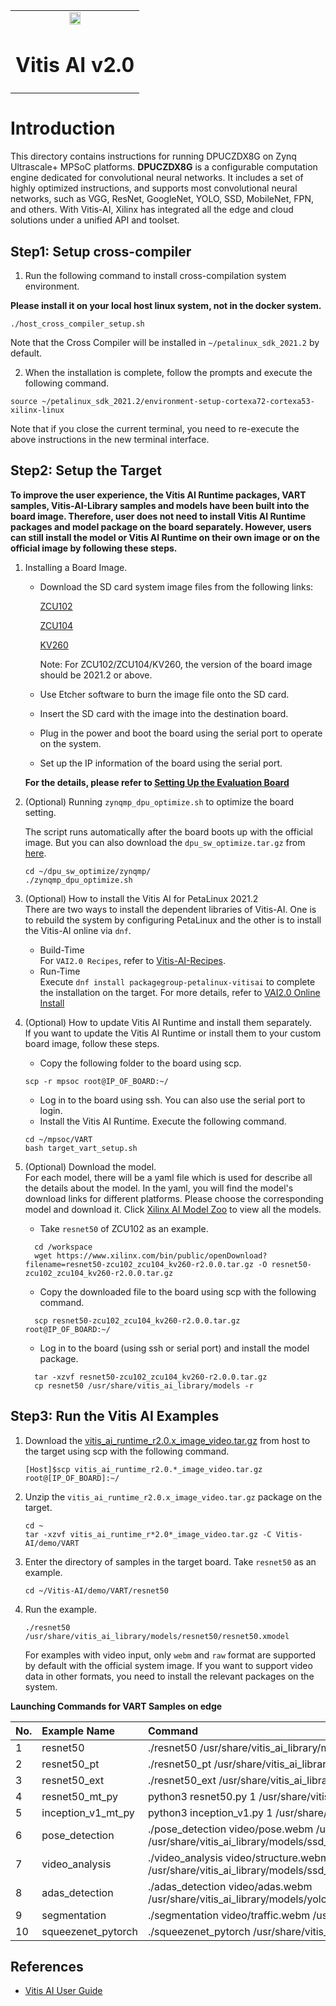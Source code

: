 <table width="100%">
  <tr width="100%">
    <td align="center"><img src="https://www.xilinx.com/content/dam/xilinx/imgs/press/media-kits/corporate/xilinx-logo.png" width="30%"/><h1>Vitis AI v2.0</h1>
    </td>
 </tr>
 </table>

# Introduction
This directory contains instructions for running DPUCZDX8G on Zynq Ultrascale+ MPSoC platforms.
**DPUCZDX8G**  is a configurable computation engine dedicated for convolutional neural networks.
It includes a set of highly optimized instructions, and supports most convolutional neural networks, such as VGG, ResNet, GoogleNet, YOLO, SSD, MobileNet, FPN, and others.
With Vitis-AI, Xilinx has integrated all the edge and cloud solutions under a unified API and toolset.

## Step1: Setup cross-compiler
1. Run the following command to install cross-compilation system environment.

**Please install it on your local host linux system, not in the docker system.**
```
./host_cross_compiler_setup.sh
```
Note that the Cross Compiler will be installed in `~/petalinux_sdk_2021.2` by default. 

2. When the installation is complete, follow the prompts and execute the following command.
```
source ~/petalinux_sdk_2021.2/environment-setup-cortexa72-cortexa53-xilinx-linux
```
Note that if you close the current terminal, you need to re-execute the above instructions in the new terminal interface.


## Step2: Setup the Target

**To improve the user experience, the Vitis AI Runtime packages, VART samples, Vitis-AI-Library samples and
models have been built into the board image. Therefore, user does not need to install Vitis AI
Runtime packages and model package on the board separately. However, users can still install
the model or Vitis AI Runtime on their own image or on the official image by following these
steps.**

1. Installing a Board Image.
	* Download the SD card system image files from the following links:  
	
		[ZCU102](https://www.xilinx.com/member/forms/download/design-license-xef.html?filename=xilinx-zcu102-dpu-v2021.2-v2.0.0.img.gz)  
	
		[ZCU104](https://www.xilinx.com/member/forms/download/design-license-xef.html?filename=xilinx-zcu104-dpu-v2021.2-v2.0.0.img.gz)  
		
		[KV260](https://www.xilinx.com/member/forms/download/design-license-xef.html?filename=xilinx-kv260-dpu-v2021.2-v2.0.0.img.gz) 
		
	
      	Note: For ZCU102/ZCU104/KV260, the version of the board image should be 2021.2 or above.  

	* Use Etcher software to burn the image file onto the SD card.
	* Insert the SD card with the image into the destination board.
	* Plug in the power and boot the board using the serial port to operate on the system.
	* Set up the IP information of the board using the serial port.
	
	**For the details, please refer to [Setting Up the Evaluation Board](https://www.xilinx.com/html_docs/vitis_ai/2_0/installation.html#ariaid-title8)**

2. (Optional) Running `zynqmp_dpu_optimize.sh` to optimize the board setting.
	
	The script runs automatically after the board boots up with the official image.
	But you can also download the `dpu_sw_optimize.tar.gz` from [here](../../../dsa/DPU-TRD/app/dpu_sw_optimize.tar.gz).
	```
	cd ~/dpu_sw_optimize/zynqmp/
	./zynqmp_dpu_optimize.sh
	```	

3. (Optional) How to install the Vitis AI for PetaLinux 2021.2  
	There are two ways to install the dependent libraries of Vitis-AI. One is to rebuild the system by configuring PetaLinux and the other is to install the Vitis-AI online via `dnf`.
	* Build-Time  
	  For `VAI2.0 Recipes`, refer to [Vitis-AI-Recipes](../../../tools/Vitis-AI-Recipes).  
	* Run-Time   
	  Execute `dnf install packagegroup-petalinux-vitisai` to complete the installation on the target. For more details, refer to [VAI2.0 Online Install](../../../tools/Vitis-AI-Recipes#to-install-the-vai20-online) 
	
4. (Optional) How to update Vitis AI Runtime and install them separately.  
    If you want to update the Vitis AI Runtime or install them to your custom board image, follow these steps.
	* Copy the following folder to the board using scp.
	```
	scp -r mpsoc root@IP_OF_BOARD:~/
	```
	* Log in to the board using ssh. You can also use the serial port to login.
	* Install the Vitis AI Runtime. Execute the following command.
	```
	cd ~/mpsoc/VART
	bash target_vart_setup.sh
	```
5. (Optional) Download the model.  	
	For each model, there will be a yaml file which is used for describe all the details about the model. 
	In the yaml, you will find the model's download links for different platforms. Please choose the corresponding model and download it.
	Click [Xilinx AI Model Zoo](../../../models/AI-Model-Zoo/model-list) to view all the models.
	
	* Take `resnet50` of ZCU102 as an example.
	```
	  cd /workspace
	  wget https://www.xilinx.com/bin/public/openDownload?filename=resnet50-zcu102_zcu104_kv260-r2.0.0.tar.gz -O resnet50-zcu102_zcu104_kv260-r2.0.0.tar.gz
	```	
	* Copy the downloaded file to the board using scp with the following command. 
	```
	  scp resnet50-zcu102_zcu104_kv260-r2.0.0.tar.gz root@IP_OF_BOARD:~/
	```
	* Log in to the board (using ssh or serial port) and install the model package.
	```
	  tar -xzvf resnet50-zcu102_zcu104_kv260-r2.0.0.tar.gz
	  cp resnet50 /usr/share/vitis_ai_library/models -r
	```
	  
## Step3: Run the Vitis AI Examples

1. Download the [vitis_ai_runtime_r2.0.x_image_video.tar.gz](https://www.xilinx.com/bin/public/openDownload?filename=vitis_ai_runtime_r2.0.0_image_video.tar.gz) from host to the target using scp with the following command.
	```
	[Host]$scp vitis_ai_runtime_r2.0.*_image_video.tar.gz root@[IP_OF_BOARD]:~/
	```
2. Unzip the `vitis_ai_runtime_r2.0.x_image_video.tar.gz` package on the target.
	```
	cd ~
	tar -xzvf vitis_ai_runtime_r*2.0*_image_video.tar.gz -C Vitis-AI/demo/VART
	```
3. Enter the directory of samples in the target board. Take `resnet50` as an example.
	```
	cd ~/Vitis-AI/demo/VART/resnet50
	```
4. Run the example.
	```
	./resnet50 /usr/share/vitis_ai_library/models/resnet50/resnet50.xmodel
	```

	For examples with video input, only `webm` and `raw` format are supported by default with the official system image. 
	If you want to support video data in other formats, you need to install the relevant packages on the system. 

 <summary><b>Launching Commands for VART Samples on edge </b></summary>
 
| No\. | Example Name             | Command                                                      |
| :--- | :----------------------- | :----------------------------------------------------------- |
| 1    | resnet50                 | ./resnet50 /usr/share/vitis_ai_library/models/resnet50/resnet50.xmodel                              |
| 2    | resnet50_pt              | ./resnet50_pt /usr/share/vitis_ai_library/models/resnet50_pt/resnet50_pt.xmodel ../images/001.jpg                           |
| 3    | resnet50_ext             | ./resnet50_ext /usr/share/vitis_ai_library/models/resnet50/resnet50.xmodel ../images/001.jpg                           |
| 4    | resnet50_mt_py           | python3 resnet50.py 1 /usr/share/vitis_ai_library/models/resnet50/resnet50.xmodel                    |
| 5    | inception_v1_mt_py       | python3 inception_v1.py 1 /usr/share/vitis_ai_library/models/inception_v1_tf/inception_v1_tf.xmodel               |
| 6    | pose_detection           | ./pose_detection video/pose.webm /usr/share/vitis_ai_library/models/sp_net/sp_net.xmodel /usr/share/vitis_ai_library/models/ssd_pedestrian_pruned_0_97/ssd_pedestrian_pruned_0_97.xmodel         |
| 7    | video_analysis           | ./video_analysis video/structure.webm /usr/share/vitis_ai_library/models/ssd_traffic_pruned_0_9/ssd_traffic_pruned_0_9.xmodel    |
| 8    | adas_detection           | ./adas_detection video/adas.webm /usr/share/vitis_ai_library/models/yolov3_adas_pruned_0_9/yolov3_adas_pruned_0_9.xmodel         |
| 9    | segmentation             | ./segmentation video/traffic.webm /usr/share/vitis_ai_library/models/fpn/fpn.xmodel        |
| 10   | squeezenet_pytorch       | ./squeezenet_pytorch /usr/share/vitis_ai_library/models/squeezenet_pt/squeezenet_pt.xmodel        |

## References
- [Vitis AI User Guide](https://www.xilinx.com/html_docs/vitis_ai/2_0/index.html)
